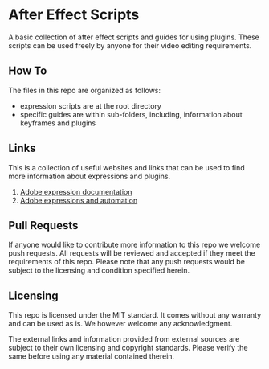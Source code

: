 # After Effect Scripts
A basic collection of after effect scripts and guides for using plugins. These scripts can be used freely by anyone for their video editing requirements.

## How To

The files in this repo are organized as follows:

- expression scripts are at the root directory
- specific guides are within sub-folders, including, information about keyframes and plugins

## Links

This is a collection of useful websites and links that can be used to find more information about expressions and plugins.

1. [Adobe expression documentation](https://helpx.adobe.com/in/after-effects/using/expression-language-reference.html)
2. [Adobe expressions and automation](https://helpx.adobe.com/in/after-effects/using/expression-basics.html)

## Pull Requests

If anyone would like to contribute more information to this repo we welcome push requests. All requests will be reviewed and accepted if they meet the requirements of this repo. Please note that any push requests would be subject to the licensing and condition specified herein.

## Licensing

This repo is licensed under the MIT standard. It comes without any warranty and can be used as is. We however welcome any acknowledgment.

The external links and information provided from external sources are subject to their own licensing and copyright standards. Please verify the same before using any material contained therein.
